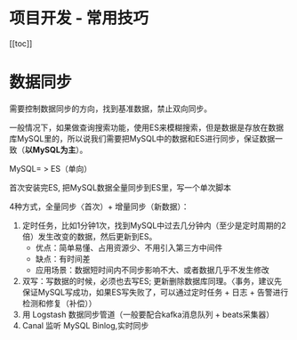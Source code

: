 # 项目开发 - 常用技巧

[[toc]]

# 数据同步

需要控制数据同步的方向，找到基准数据，禁止双向同步。

一般情况下，如果做查询搜索功能，使用ES来模糊搜索，但是数据是存放在数据库MySQL里的，所以说我们需要把MySQL中的数据和ES进行同步，保证数据一致（**以MySQL为主**）。

MySQL= > ES（单向）

首次安装完ES, 把MySQL数据全量同步到ES里，写一个单次脚本

4种方式，全量同步〈首次）+ 增量同步（新数据）：

1. 定时任务，比如1分钟1次，找到MySQL中过去几分钟内（至少是定时周期的2倍）发生改变的数据，然后更新到ES。
    * 优点：简单易懂、占用资源少、不用引入第三方中间件
    * 缺点：有时间差
    * 应用场景：数据短时间内不同步影响不大、或者数据几乎不发生修改
2. 双写：写数据的时候，必须也去写ES; 更新删除数据库同理。〈事务，建议先保证MySQL写成功，如果ES写失败了，可以通过定时任务 + 日志 + 告警进行检测和修复（补偿））
3. 用 Logstash 数据同步管道（一般要配合kafka消息队列 + beats采集器）
4. Canal 监听 MySQL Binlog,实时同步
